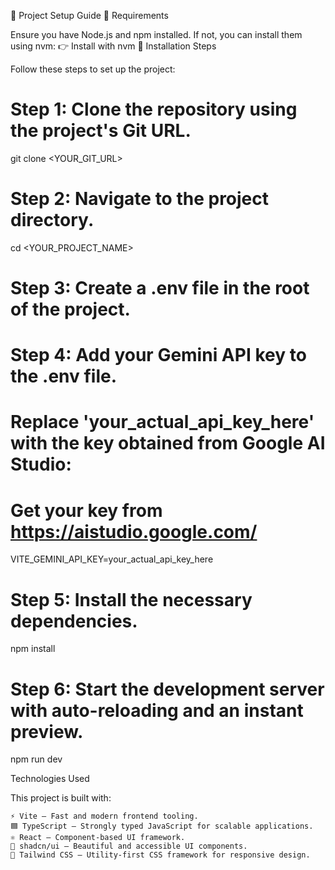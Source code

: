 🚀 Project Setup Guide
📌 Requirements

Ensure you have Node.js and npm installed. If not, you can install them using nvm:
👉 Install with nvm
🔧 Installation Steps

Follow these steps to set up the project:
# Step 1: Clone the repository using the project's Git URL.
git clone <YOUR_GIT_URL>

# Step 2: Navigate to the project directory.
cd <YOUR_PROJECT_NAME>

# Step 3: Create a .env file in the root of the project.

# Step 4: Add your Gemini API key to the .env file.
# Replace 'your_actual_api_key_here' with the key obtained from Google AI Studio:
# Get your key from https://aistudio.google.com/

VITE_GEMINI_API_KEY=your_actual_api_key_here

# Step 5: Install the necessary dependencies.
npm install

# Step 6: Start the development server with auto-reloading and an instant preview.
npm run dev


Technologies Used

This project is built with:

    ⚡ Vite – Fast and modern frontend tooling.
    🟦 TypeScript – Strongly typed JavaScript for scalable applications.
    ⚛️ React – Component-based UI framework.
    🎨 shadcn/ui – Beautiful and accessible UI components.
    🎨 Tailwind CSS – Utility-first CSS framework for responsive design.